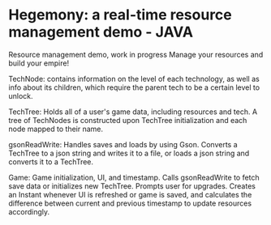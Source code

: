 # Hegemony: a real-time resource management demo - JAVA
Resource management demo, work in progress
Manage your resources and build your empire!

TechNode:
contains information on the level of each technology, as well as info about its children, which require the parent tech to be a certain level to unlock.

TechTree:
Holds all of a user's game data, including resources and tech. A tree of TechNodes is constructed upon TechTree initialization and each node mapped to their name.

gsonReadWrite:
Handles saves and loads by using Gson. Converts a TechTree to a json string and writes it to a file, or loads a json string and converts it to a TechTree.

Game:
Game initialization, UI, and timestamp. Calls gsonReadWrite to fetch save data or initializes new TechTree. Prompts user for upgrades. Creates an Instant whenever UI is refreshed or game is saved, and calculates the difference between current and previous timestamp to update resources accordingly.
